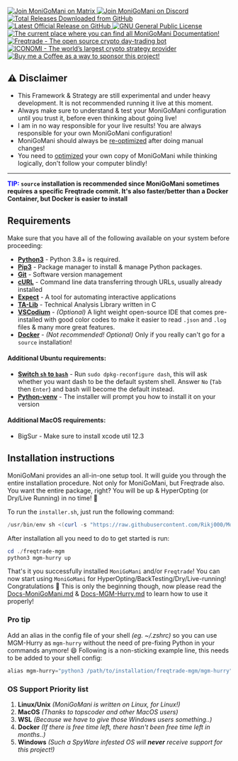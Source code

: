 <p align="left">
    <a href="https://matrix.to/#/+moni-go-mani:matrix.org">
        <img src="https://img.shields.io/matrix/MoniGoMani-Testing:matrix.org?label=Matrix%20Community&logo=matrix" alt="Join MoniGoMani on Matrix">
    </a> <a href="https://discord.gg/xFZ9bB6vEz">
        <img src="https://img.shields.io/discord/819237123009150977?label=Discord%20Server&logo=discord" alt="Join MoniGoMani on Discord">
    </a> <a href="https://github.com/Rikj000/MoniGoMani/releases">
        <img src="https://img.shields.io/github/downloads/Rikj000/MoniGoMani/total?label=Total%20Downloads&logo=github" alt="Total Releases Downloaded from GitHub">
    </a> <a href="https://github.com/Rikj000/MoniGoMani/releases/latest">
        <img src="https://img.shields.io/github/v/release/Rikj000/MoniGoMani?include_prereleases&label=Latest%20Release&logo=github" alt="Latest Official Release on GitHub">
    </a> <a href="https://github.com/Rikj000/MoniGoMani/blob/development/LICENSE">
        <img src="https://img.shields.io/github/license/Rikj000/MoniGoMani?label=License&logo=gnu" alt="GNU General Public License">
    </a> <a href="https://github.com/Rikj000/MoniGoMani/wiki">
        <img src="https://img.shields.io/badge/Docs-MoniGoMani-blue?logo=libreoffice&logoColor=white" alt="The current place where you can find all MoniGoMani Documentation!">
    </a> <a href="https://www.freqtrade.io/en/latest/">
        <img src="https://img.shields.io/badge/Trading%20Bot-Freqtrade-blue?logo=probot&logoColor=white" alt="Freqtrade - The open source crypto day-trading bot">
    </a> <a href="https://www.iconomi.com/register?ref=JdFzz">
        <img src="https://img.shields.io/badge/Join-ICONOMI-blue?logo=bitcoin&logoColor=white" alt="ICONOMI - The world’s largest crypto strategy provider">
    </a> <a href="https://www.buymeacoffee.com/Rikj000">
        <img src="https://img.shields.io/badge/-Buy%20me%20a%20Coffee!-FFDD00?logo=buy-me-a-coffee&logoColor=black" alt="Buy me a Coffee as a way to sponsor this project!">
    </a>
</p>

## ⚠️ Disclaimer
 - This Framework & Strategy are still experimental and under heavy development. It is not recommended running it live at this moment.
 - Always make sure to understand & test your MoniGoMani configuration until you trust it, before even thinking about going live!
 - I am in no way responsible for your live results! You are always responsible for your own MoniGoMani configuration!
 - MoniGoMani should always be [re-optimized](https://github.com/Rikj000/MoniGoMani/blob/development/Documentation/Docs-MoniGoMani.md#how-to-optimize-monigomani) after doing manual changes!
 - You need to [optimized](https://github.com/Rikj000/MoniGoMani/blob/development/Documentation/Docs-MoniGoMani.md#how-to-optimize-monigomani) your own copy of MoniGoMani while thinking logically, don't follow your computer blindly!
<hr>
   
**<span style="color:blue">TIP:</span> `source` installation is recommended since MoniGoMani sometimes requires a specific Freqtrade commit. It's also faster/better than a Docker Container, but Docker is easier to install**   

## Requirements
Make sure that you have all of the following available on your system before proceeding:
- [**Python3**](https://www.python.org/) - Python 3.8+ is required.
- [**Pip3**](https://pypi.org/project/pip/) - Package manager to install & manage Python packages.
- [**Git**](https://git-scm.com/downloads) - Software version management
- [**cURL**](https://curl.se/) - Command line data transferring through URLs, usually already installed
- [**Expect**](https://core.tcl-lang.org/expect/index) - A tool for automating interactive applications
- [**TA-Lib**](https://github.com/mrjbq7/ta-lib) - Technical Analysis Library written in C
- [**VSCodium**](https://vscodium.com/) - *(Optional)* A light weight open-source IDE that comes pre-installed with good color codes to make it easier to read `.json` and `.log` files & many more great features.
- [**Docker**](https://www.docker.com/get-started) - *(Not recommended! Optional)* Only if you really can't go for a `source` installation!

#### Additional Ubuntu requirements:
- [**Switch `sh` to `bash`**](https://unix.stackexchange.com/a/442517) - Run `sudo dpkg-reconfigure dash`, this will ask whether you want dash to be the default system shell. Answer `No` (`Tab` then `Enter`) and bash will become the default instead.
- [**Python-venv**](https://pypi.org/project/virtualenv/) - The installer will prompt you how to install it on your version

#### Additional MacOS requirements:
- BigSur - Make sure to install xcode util 12.3

## Installation instructions
MoniGoMani provides an all-in-one setup tool. It will guide you through the entire installation procedure. Not only for MoniGoMani, but Freqtrade also. You want the entire package, right? You will be up & HyperOpting (or Dry/Live Running) in no time! 🤙

To run the `installer.sh`, just run the following command:
```powershell
/usr/bin/env sh <(curl -s "https://raw.githubusercontent.com/Rikj000/MoniGoMani/development/installer.sh")
```

After installation all you need to do to get started is run:

```powershell
cd ./freqtrade-mgm
python3 mgm-hurry up
```

That's it you successfully installed `MoniGoMani` and/or `Freqtrade`!
You can now start using `MoniGoMani` for HyperOpting/BackTesting/Dry/Live-running! Congratulations :tada:
This is only the beginning though, now please read the [Docs-MoniGoMani.md](https://github.com/Rikj000/MoniGoMani/blob/development/Documentation/Docs-MoniGoMani.md) & [Docs-MGM-Hurry.md](https://github.com/Rikj000/MoniGoMani/blob/development/Documentation/Docs-MGM-Hurry.md) to learn how to use it properly!

### Pro tip
Add an alias in the config file of your shell *(eg. ~/.zshrc)* so you can use MGM-Hurry as `mgm-hurry` without the need of pre-fixing Python in your commands anymore! :smile:
Following is a non-sticking example line, this needs to be added to your shell config:
```powershell
alias mgm-hurry="python3 /path/to/installation/freqtrade-mgm/mgm-hurry"
```

### OS Support Priority list
1) **Linux/Unix** *(MoniGoMani is written on Linux, for Linux!)*
2) **MacOS** *(Thanks to topscoder and other MacOS users)*
3) **WSL** *(Because we have to give those Windows users something..)*
4) **Docker** *(If there is free time left, there hasn't been free time left in months..)*
5) **Windows** *(Such a SpyWare infested OS will **never** receive support for this project!)*